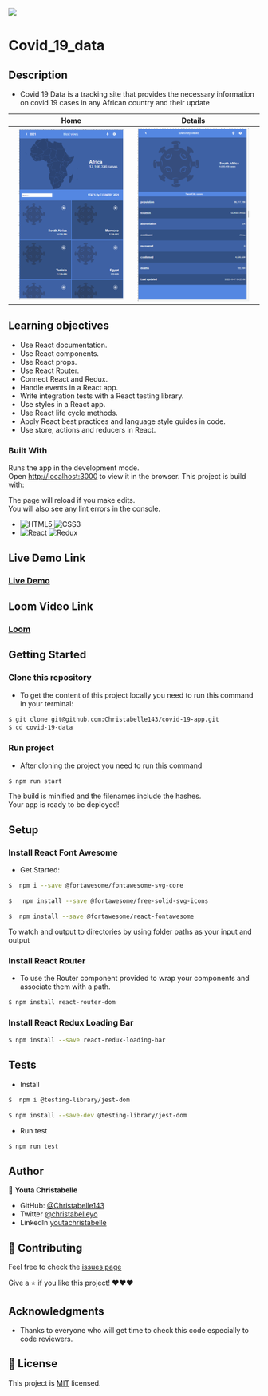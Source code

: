 ![](https://img.shields.io/badge/Microverse-blueviolet)

# Covid_19_data

## Description
- Covid 19 Data is a tracking site that provides the necessary information on covid 19 cases in any African country and their update
  

||     Home       ||        Details        ||
|-|----------------------|-| ----------------------|-|
||![screenshot](./src/images/firstphoto.PNG)||![screenshot](./src/images/secondphoto.PNG)||

## Learning objectives

- Use React documentation.
- Use React components.
- Use React props.
- Use React Router.
- Connect React and Redux.
- Handle events in a React app.
- Write integration tests with a React testing library.
- Use styles in a React app.
- Use React life cycle methods.
- Apply React best practices and language style guides in code.
- Use store, actions and reducers in React.


### Built With

Runs the app in the development mode.\
Open [http://localhost:3000](http://localhost:3000) to view it in the browser.
This project is build with:

The page will reload if you make edits.\
You will also see any lint errors in the console.
- ![HTML5](https://img.shields.io/badge/-HTML5-000000?style=flat&logo=html5&logoColor=ffffff&labelColor=E34F26) ![CSS3](https://img.shields.io/badge/-CSS3-000000?style=flat&logo=css3&logoColor=ffffff&labelColor=1572B6)
- ![React](https://img.shields.io/badge/-React-000000?style=flat&logo=react)  ![Redux](https://img.shields.io/badge/-Redux-000000?style=flat&logo=redux&logoColor=ffffff&labelColor=violet)

## Live Demo Link

### [Live Demo](https://christabelle143-78cc21.netlify.app/)

## Loom Video Link

### [Loom](https://www.loom.com/share/e826ba201e4146508c393a459515834c)



## Getting Started

### Clone this repository

- To get the content of this project locally you need to run this command in your terminal:

```bash
$ git clone git@github.com:Christabelle143/covid-19-app.git
$ cd covid-19-data
```
### Run project

- After cloning the project you need to run this command

```bash
$ npm run start 
```


The build is minified and the filenames include the hashes.\
Your app is ready to be deployed!

## Setup 

### Install React Font Awesome

- Get Started:
  
```bash
$  npm i --save @fortawesome/fontawesome-svg-core
```
  
```bash
$   npm install --save @fortawesome/free-solid-svg-icons
```
  
```bash
$  npm install --save @fortawesome/react-fontawesome
```

To watch and output to directories by using folder paths as your input and output

### Install React Router

- To use the Router component provided to wrap your components and associate them with a path.

```bash
$ npm install react-router-dom 
```
### Install React Redux Loading Bar


```bash
$ npm install --save react-redux-loading-bar
```
## Tests

- Install
  
```bash
$  npm i @testing-library/jest-dom   
```
```bash
$ npm install --save-dev @testing-library/jest-dom
```

- Run test
  
```bash
$ npm run test
```
## Author

👤 **Youta Christabelle**

- GitHub: [@Christabelle143](https://github.com/Christabelle143)
- Twitter [@christabelleyo](https://twitter.com/christabelleyo)
- LinkedIn [youtachristabelle](https://www.linkedin.com/in/youta-christabelle/)

## :handshake: Contributing

Feel free to check the [issues page](https://github.com/Christabelle143/covid-19-app/issues)

Give a :star: if you like this project! ❤️❤️❤️

## Acknowledgments

- Thanks to everyone who will get time to check this code especially to code reviewers.

## 📝 License

This project is [MIT](https://github.com/Christabelle143/covid-19-app/blob/dev/MIT.md) licensed.
